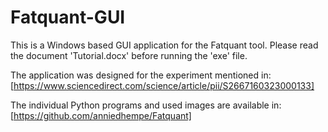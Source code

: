 # Fatquant-GUI
This is a Windows based GUI application for the Fatquant tool. Please read the document 'Tutorial.docx' before running the 'exe' file.

The application was designed for the experiment mentioned in:
[https://www.sciencedirect.com/science/article/pii/S2667160323000133]

The individual Python programs and used images are available in:
[https://github.com/anniedhempe/Fatquant]
